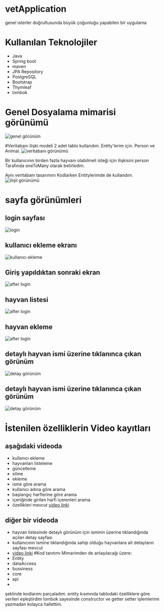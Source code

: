 # vetApplication
genel isterler doğrultusunda büyük çoğunluğu yapabilen bir uygulama

# Kullanılan Teknolojiler

+ Java
+ Spring boot
+ maven
+ JPA Repository
+ PostgreSQL
+ Bootstrap
+ Thymleaf
+ lombok

# Genel Dosyalama mimarisi görünümü

![genel görünüm](https://i.hizliresim.com/ed1jira.PNG)

#Veritabanı ilişki modeli
2 adet tablo kullandım. Entity'lerim için. Person ve Animal.
![veritabanı görünümü](https://i.hizliresim.com/2yzv7cg.PNG)

Bir kullanıcının birden fazla hayvanı olabilmeli isteği için ilişkisini person Tarafında oneToMany olarak belirledim. 

Aynı veritabanı tasarımını Kodlarken Entitylerimde de kullandım. 
![ilişli görünümü](https://i.hizliresim.com/lj4zbnk.png)

# sayfa görünümleri
## login sayfası
![login](https://i.hizliresim.com/2gswas7.PNG)
## kullanıcı ekleme ekranı
![kullanıcı ekleme](https://i.hizliresim.com/4jq91fx.PNG)
## Giriş yapıldıktan sonraki ekran
![after login](https://i.hizliresim.com/m2ql7ws.PNG)
## hayvan listesi
![after login](https://i.hizliresim.com/nbu6inc.PNG)
## hayvan ekleme
![after login](https://i.hizliresim.com/ijdgv3r.PNG)
## detaylı hayvan ismi üzerine tıklanınca çıkan görünüm
![detay görünüm](https://i.hizliresim.com/8f2fizt.PNG)
## detaylı hayvan ismi üzerine tıklanınca çıkan görünüm
![detay görünüm](https://i.hizliresim.com/ahrqbes.PNG)

# İstenilen özelliklerin Video kayıtları
## aşağıdaki videoda 
+ kullanıcı ekleme
+ hayvanları listeleme
+ güncelleme
+ silme
+ ekleme
+ isme göre arama 
+ kullanıcı adına göre arama
+ başlangıç harflerine göre arama
+ içeriğinde girilen harfi içerenleri arama
+ özellikleri mevcut
[video linki](https://drive.google.com/file/d/1V5EHInSCOgv18aPVxqsHGR0k7jA1PclI/view?usp=sharing)
## diğer bir videoda 
+ hayvan listesinde detaylı görünüm için isminin üzerine tıklandığında açılan detay sayfası
+ kullanıcının ismine tıklandığında sahip olduğu hayvanlara ait detayların sayfası mevcut
+ [video linki](https://drive.google.com/file/d/11uDXZu7Hvx_xggBwcrkdLSThmVbJIySw/view?usp=sharing)
#Kod tanıtımı
Mimarimden de anlaşılacağı üzere:
+ Entity
+ dataAccess
+ bussiness 
+ core
+ api
+
şeklinde kodlarımı parçaladım. entity kısmında tablodaki özelliklere göre verileri eşleştirdim
lombok sayesinde constructor ve getter setter işlemlerimi yazmadan kolayca hallettim. 

